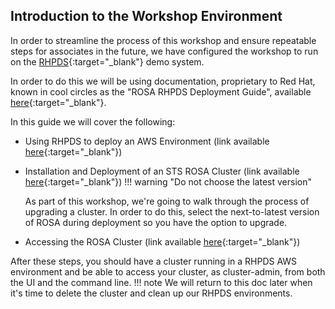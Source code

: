 ## Introduction to the Workshop Environment

In order to streamline the process of this workshop and ensure repeatable steps for associates in the future, we have configured the workshop to run on the [RHPDS](https://demo.redhat.com/catalog){:target="_blank"} demo system. 

In order to do this we will be using documentation, proprietary to Red Hat, known in cool circles as the "ROSA RHPDS Deployment Guide", available [here](https://docs.google.com/document/d/1u9wDEWXlX8r5gJiUcjBoiVllDMCl9KvPyxJ8jOkuwcI/){:target="_blank"}.

In this guide we will cover the following:

- Using RHPDS to deploy an AWS Environment (link available [here](https://docs.google.com/document/d/1u9wDEWXlX8r5gJiUcjBoiVllDMCl9KvPyxJ8jOkuwcI/edit#heading=h.2ym2u1bfh9bh){:target="_blank"})
- Installation and Deployment of an STS ROSA Cluster (link available [here](https://docs.google.com/document/d/1u9wDEWXlX8r5gJiUcjBoiVllDMCl9KvPyxJ8jOkuwcI/edit#){:target="_blank"})
!!! warning "Do not choose the latest version"

    As part of this workshop, we're going to walk through the process of upgrading a cluster. In order to do this, select the next-to-latest version of ROSA during deployment so you have the option to upgrade.
- Accessing the ROSA Cluster (link available [here](https://docs.google.com/document/d/1u9wDEWXlX8r5gJiUcjBoiVllDMCl9KvPyxJ8jOkuwcI/edit#heading=h.w1lzwyhnr30q){:target="_blank"})

After these steps, you should have a cluster running in a RHPDS AWS environment and be able to access your cluster, as cluster-admin, from both the UI and the command line.
!!! note
We will return to this doc later when it's time to delete the cluster and clean up our RHPDS environments. 
